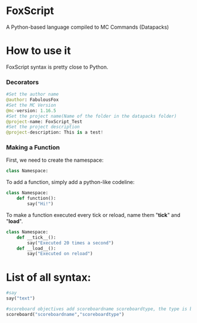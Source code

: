 # FoxScript
A Python-based language compiled to MC Commands (Datapacks)

# How to use it
FoxScript syntax is pretty close to Python.

### Decorators
```python
#Set the author name
@author: FabulousFox
#Set the MC Version
@mc-version: 1.16.5
#Set the project name(Name of the folder in the datapacks folder)
@project-name: FoxScript_Test
#Set the project description
@project-description: This is a test!
```

### Making a Function
First, we need to create the namespace:
```python
class Namespace:
```
To add a function, simply add a python-like codeline:
```python
class Namespace:
    def function():
        say("Hi!")
```
To make a function executed every tick or reload, name them "__tick__" and "__load__".
```python
class Namespace:
    def __tick__():
        say("Executed 20 times a second")
    def __load__():
        say("Executed on reload")
```

# List of all syntax:
```python
#say
say("text")

#scoreboard objectives add scoreboardname scoreboardtype, the type is by default dummy
scoreboard("scoreboardname","scoreboardtype")
```
